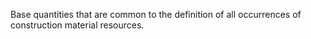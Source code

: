 Base quantities that are common to the definition of all occurrences of construction material resources.
